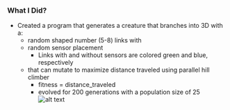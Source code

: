 ### What I Did?
- Created a program that generates a creature that branches into 3D with a:
    - random shaped number (5-8) links with
    - random sensor placement
        - Links with and without sensors are colored green and blue, respectively
    - that can mutate to maximize distance traveled using parallel hill climber
        - fitness = distance_traveled
        - evolved for 200 generations with a population size of 25
        ![alt text](https://github.com/itsgohtime/mybots/final-project/docs/fitness_curves.png)